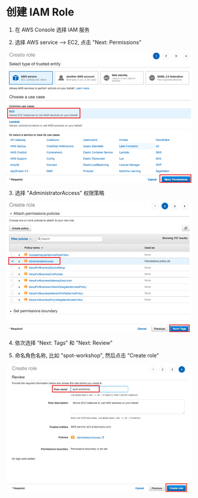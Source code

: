 # 创建 IAM Role


1.  在 AWS Console 选择 IAM 服务

2. 选择 AWS service --> EC2, 点击 "Next: Permissions"

![create-role-1](../image/cloud9/create-role-1.jpg)

3. 选择 "AdministratorAccess" 权限策略

![create-role-2](../image/cloud9/create-role-2.jpg)

4. 依次选择 “Next: Tags” 和 "Next: Review"

5. 命名角色名称, 比如 "spot-workshop", 然后点击 "Create role"

![create-role-3](../image/cloud9/create-role-3.jpg)